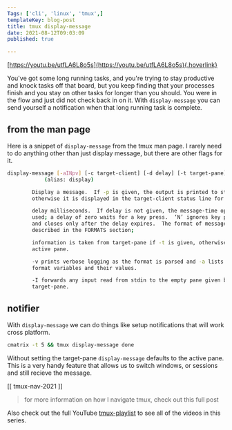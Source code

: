 ```yaml
---
Tags: ['cli', 'linux', 'tmux',]
templateKey: blog-post
title: tmux display-message
date: 2021-08-12T09:03:09
published: true

---
```


[https://youtu.be/utfLA6L8o5s](https://youtu.be/utfLA6L8o5s){.hoverlink}

You've got some long running tasks, and you're trying to stay productive and
knock tasks off that board, but you keep finding that your processes finish and
you stay on other tasks for longer than you should.  You were in the flow and
just did not check back in on it.  With `display-message` you can send yourself
a notification when that long running task is complete.

## from the man page

Here is a snippet of `display-message` from the tmux man page.  I rarely need
to do anything other than just display message, but there are other flags for
it.

``` bash
display-message [-aINpv] [-c target-client] [-d delay] [-t target-pane] [message]
            (alias: display)

        Display a message.  If -p is given, the output is printed to stdout,
        otherwise it is displayed in the target-client status line for up to

        delay milliseconds.  If delay is not given, the message-time option is
        used; a delay of zero waits for a key press.  ‘N’ ignores key presses
        and closes only after the delay expires.  The format of message is
        described in the FORMATS section;

        information is taken from target-pane if -t is given, otherwise the
        active pane.

        -v prints verbose logging as the format is parsed and -a lists the
        format variables and their values.

        -I forwards any input read from stdin to the empty pane given by
        target-pane.
```

## notifier

With `display-message` we can do things like setup notifications that will work
cross platform.

``` bash
cmatrix -t 5 && tmux display-message done
```

Without setting the target-pane `display-message` defaults to the active pane.
This is a very handy feature that allows us to switch windows, or sessions and
still recieve the message.

[[ tmux-nav-2021 ]]

> for more information on how I navigate tmux, check out this full post

Also check out the full YouTube
[tmux-playlist](https://www.youtube.com/playlist?list=PLTRNG6WIHETB4reAxbWza3CZeP9KL6Bkr)
to see all of the videos in this series.
